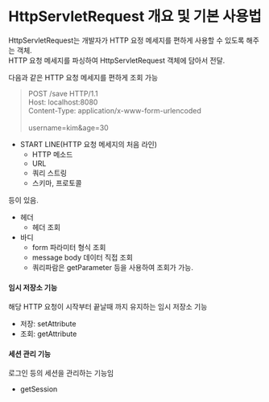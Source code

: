 # HttpServletRequest 개요 및 기본 사용법

HttpServletRequest는 개발자가 HTTP 요정 메세지를 편하게 사용할 수 있도록 해주는 객체.\
HTTP 요청 메세지를 파싱하여 HttpServletRequest 객체에 담아서 전달.

다음과 같은 HTTP 요청 메세지를 편하게 조회 가능
> POST /save HTTP/1.1 \
> Host: localhost:8080 \
> Content-Type: application/x-www-form-urlencoded\
>  \
> username=kim&age=30

* START LINE(HTTP 요청 메세지의 처음 라인)
  * HTTP 메소드
  * URL
  * 쿼리 스트링
  * 스키마, 프로토콜

등이 있음.

* 헤더
  * 헤더 조회
* 바디
  * form 파라미터 형식 조회 
  * message body 데이터 직접 조회
  * 쿼리파람은 getParameter 등을 사용하여 조회가 가능.

#### 임시 저장소 기능
해당 HTTP 요청이 시작부터 끝날때 까지 유지하는 임시 저장소 기능
* 저장: setAttribute
* 조회: getAttribute

#### 세션 관리 기능
로그인 등의 세션을 관리하는 기능임
* getSession